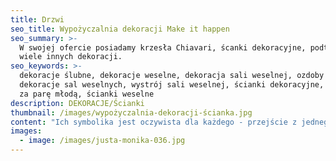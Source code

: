 ```yaml
---
title: Drzwi
seo_title: Wypożyczalnia dekoracji Make it happen
seo_summary: >-
  W swojej ofercie posiadamy krzesła Chiavari, ścanki dekoracyjne, podtalerze i
  wiele innych dekoracji. 
seo_keywords: >-
  dekoracje ślubne, dekoracje weselne, dekoracja sali weselnej, ozdoby ślubne,
  dekoracje sal weselnych, wystrój sali weselnej, ścianki dekoracyjne, ścianki
  za parę młodą, ścianki weselne
description: DEKORACJE/Ścianki
thumbnail: /images/wypożyczalnia-dekoracji-ścianka.jpg
content: "Ich symbolika jest oczywista dla każdego - przejście z jednego stanu w drugi.  Dekoracja często spotykana na ślubach i weselach. Jednak okazji jej wykorzystania może być znacznie więcej. Wystarczy dać się ponieść wyobraźni.\n\n•\tmateriał: drzwi wykonane z drewna\n\n•\twymiary: 2 pary drzwi po 210cm wys. x 100cm szer., 1 para drzwi 220cm wys. x 100cm szer. \n\n•\telementy aranżacji: 3 pary drzwi, dwa białe krzesła, aranżacja nie zawiera kompozycji kwiatowej\n\n•\tkolor: biały/bielony\n\n•\tstyl: klasyczny, romantyczny, rustykalny, country chic\n\n•\tcena wypożyczenia: 700 zł\n\n•\ttransport na terenie Wrocławia - gratis, poza terenem Wrocławia wyceniany jest indywidualnie\n\n•\tistnieje możliwość odbioru osobistego  \n\n•\tsprawdź dostępność w kalendarzu i dokonaj wstępnej rezerwacji\n\n•\twięcej  informacji znajdziesz w zakładce [JAK DZIAŁAMY](/form)"
images:
  - image: /images/justa-monika-036.jpg
---
```


